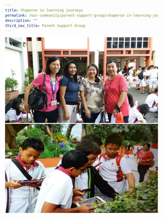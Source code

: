 ```yaml
---
title: Chaperon in learning journeys
permalink: /our-community/parent-support-group/chaperon-in-learning-journeys
description: ""
third_nav_title: Parent Support Group
---
```

<img src="/images/chap1.jpeg"><br>
<img src="/images/chap2.jpg">